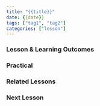 ```yaml
---
title: "{{title}}"
date: {{date}}
tags: ["tag1", "tag2"]
categories: ["lesson"]
---
```


### Lesson & Learning Outcomes

### Practical

### Related Lessons

### Next Lesson